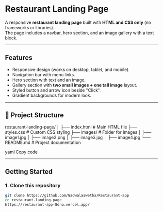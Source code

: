# Restaurant Landing Page

A responsive **restaurant landing page** built with **HTML and CSS only** (no frameworks or libraries).  
The page includes a navbar, hero section, and an image gallery with a text block.

---

## Features
- Responsive design (works on desktop, tablet, and mobile).
- Navigation bar with menu links.
- Hero section with text and an image.
- Gallery section with **two small images + one tall image** layout.
- Styled button and arrow icon beside "Click".
- Gradient backgrounds for modern look.

---

## 📂 Project Structure
restaurant-landing-page/
│
├── index.html # Main HTML file
├── styles.css # Custom CSS styling
├── images/ # Folder for images
│ ├── image1.jpg
│ ├── image2.png
│ ├── image3.jpg
│ ├── image4.jpg
└── README.md # Project documentation

yaml
Copy code

---

## Getting Started

### 1. Clone this repository
```bash
git clone https://github.com/Gadwalaswetha/Restaurant-app
cd restaurant-landing-page
https://restaurant-app-8dno.vercel.app/

